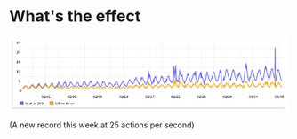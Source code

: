 # What's the effect

![200s posting to Facebook per second](/vendor/images/graphite_200.png)

(A new record this week at 25 actions per second)